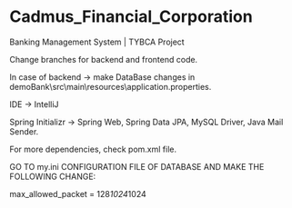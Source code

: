 # Cadmus_Financial_Corporation
Banking Management System | TYBCA Project

Change branches for backend and frontend code.

In case of backend -> make DataBase changes in demoBank\src\main\resources\application.properties.

IDE -> IntelliJ

Spring Initializr -> Spring Web, Spring Data JPA, MySQL Driver, Java Mail Sender. 

For more dependencies, check pom.xml file.

GO TO my.ini CONFIGURATION FILE OF DATABASE AND MAKE THE FOLLOWING CHANGE:

max_allowed_packet = 128*1024*1024


